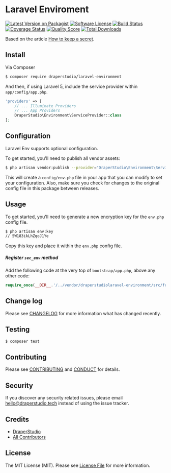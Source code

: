 # Laravel Enviroment

[![Latest Version on Packagist][ico-version]][link-packagist]
[![Software License][ico-license]](LICENSE.md)
[![Build Status][ico-travis]][link-travis]
[![Coverage Status][ico-scrutinizer]][link-scrutinizer]
[![Quality Score][ico-code-quality]][link-code-quality]
[![Total Downloads][ico-downloads]][link-downloads]

Based on the article [How to keep a secret](http://blog.fortrabbit.com/how-to-keep-a-secret).

## Install

Via Composer

``` bash
$ composer require draperstudio/laravel-environment
```

And then, if using Laravel 5, include the service provider within `app/config/app.php`.

``` php
'providers' => [
    // ... Illuminate Providers
    // ... App Providers
    DraperStudio\Environment\ServiceProvider::class
];
```

## Configuration

Laravel Env supports optional configuration.

To get started, you'll need to publish all vendor assets:

```bash
$ php artisan vendor:publish --provider="DraperStudio\Environment\ServiceProvider"
```

This will create a `config/env.php` file in your app that you can modify to set your configuration. Also, make sure you check for changes to the original config file in this package between releases.

## Usage

To get started, you'll need to generate a new encryption key for the `env.php` config file.

```bash
$ php artisan env:key
// 5W183ikLhZqoJ1Ye
```

Copy this key and place it within the `env.php` config file.

##### Register `sec_env` method

Add the following code at the very top of `bootstrap/app.php`, above any other code:

``` php
require_once(__DIR__.'/../vendor/draperstudiolaravel-environment/src/functions.php');
```

## Change log

Please see [CHANGELOG](CHANGELOG.md) for more information what has changed recently.

## Testing

``` bash
$ composer test
```

## Contributing

Please see [CONTRIBUTING](.github/CONTRIBUTING.md) and [CONDUCT](CONDUCT.md) for details.

## Security

If you discover any security related issues, please email hello@draperstudio.tech instead of using the issue tracker.

## Credits

- [DraperStudio][link-author]
- [All Contributors][link-contributors]

## License

The MIT License (MIT). Please see [License File](LICENSE.md) for more information.

[ico-version]: https://img.shields.io/packagist/v/DraperStudio/laravel-environment.svg?style=flat-square
[ico-license]: https://img.shields.io/badge/license-MIT-brightgreen.svg?style=flat-square
[ico-travis]: https://img.shields.io/travis/DraperStudio/Laravel-Environment/master.svg?style=flat-square
[ico-scrutinizer]: https://img.shields.io/scrutinizer/coverage/g/DraperStudio/laravel-environment.svg?style=flat-square
[ico-code-quality]: https://img.shields.io/scrutinizer/g/DraperStudio/laravel-environment.svg?style=flat-square
[ico-downloads]: https://img.shields.io/packagist/dt/DraperStudio/laravel-environment.svg?style=flat-square

[link-packagist]: https://packagist.org/packages/DraperStudio/laravel-environment
[link-travis]: https://travis-ci.org/DraperStudio/Laravel-Environment
[link-scrutinizer]: https://scrutinizer-ci.com/g/DraperStudio/laravel-environment/code-structure
[link-code-quality]: https://scrutinizer-ci.com/g/DraperStudio/laravel-environment
[link-downloads]: https://packagist.org/packages/DraperStudio/laravel-environment
[link-author]: https://github.com/DraperStudio
[link-contributors]: ../../contributors
